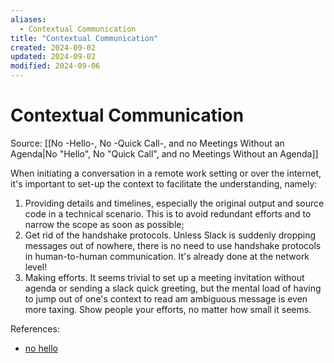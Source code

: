 ```yaml
---
aliases:
  - Contextual Communication
title: "Contextual Communication"
created: 2024-09-02
updated: 2024-09-02
modified: 2024-09-06
---
```


# Contextual Communication

Source: [[No -Hello-, No -Quick Call-, and no Meetings Without an Agenda|No "Hello", No "Quick Call", and no Meetings Without an Agenda]]

When initiating a conversation in a remote work setting or over the internet, it's important to set-up the context to facilitate the understanding, namely:
1. Providing details and timelines, especially the original output and source code in a technical scenario. This is to avoid redundant efforts and to narrow the scope as soon as possible;
2. Get rid of the handshake protocols. Unless Slack is suddenly dropping messages out of nowhere, there is no need to use handshake protocols in human-to-human communication. It's already done at the network level!
3. Making efforts. It seems trivial to set up a meeting invitation without agenda or sending a slack quick greeting, but the mental load of having to jump out of one's context to read am ambiguous message is even more taxing. Show people your efforts, no matter how small it seems.

References:
- [no hello](https://nohello.net/en/)